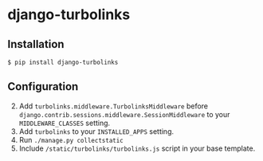 django-turbolinks
===========

Installation
------------

`$ pip install django-turbolinks`

Configuration
-------------

2. Add `turbolinks.middleware.TurbolinksMiddleware` before 
  `django.contrib.sessions.middleware.SessionMiddleware` to your
  `MIDDLEWARE_CLASSES` setting.
3. Add `turbolinks` to your `INSTALLED_APPS` setting.
4. Run `./manage.py collectstatic`
5. Include `/static/turbolinks/turbolinks.js` script in your base template.
